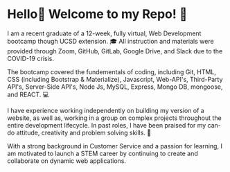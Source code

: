 # Hello👋 Welcome to my Repo! :rocket:

I am a recent graduate of a 12-week, fully virtual, Web Development bootcamp though UCSD extension. :mortar_board: All instruction and materials were provided through Zoom, GitHub, GitLab, Google Drive, and Slack due to the COVID-19 crisis.

The bootcamp covered the fundementals of coding, including Git, HTML, CSS (including Bootstrap & Materialize), Javascript, Web-API's, Third-Party API's, Server-Side API's, Node Js, MySQL, Express, Mongo DB, mongoose, and REACT. :computer:

I have experience working independently on building my version of a website, as well as, working in a group on complex projects throughout the entire development lifecycle. In past roles, I have been praised for my can-do attitude, creativity and problem solving skills. :thought_balloon:

With a strong background in Customer Service and a passion for learning, I am motivated to launch a STEM career by continuing to create and collaborate on dynamic web applications. 

<!--
**lisbethmachado/lisbethmachado** is a ✨ _special_ ✨ repository because its `README.md` (this file) appears on your GitHub profile.

Here are some ideas to get you started:

- 🔭 I’m currently working on ...
- 🌱 I’m currently learning ...
- 👯 I’m looking to collaborate on ...
- 🤔 I’m looking for help with ...
- 💬 Ask me about ...
- 📫 How to reach me: ...
- 😄 Pronouns: ...
- ⚡ Fun fact: ...
-->
